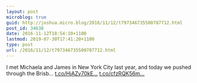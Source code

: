 ```yaml
---
layout: post
microblog: true
guid: http://joshua.micro.blog/2016/11/12/t797346735500787712.html
post_id: 34638
date: 2016-11-12T18:54:10+1100
lastmod: 2019-07-30T17:41:20+1100
type: post
url: /2016/11/12/t797346735500787712.html
---
```

I met Michaela and James in New York City last year, and today we pushed through the Brisb… [t.co/HjAZy70kE...](https://t.co/HjAZy70kEI) [t.co/cfzRQK56m...](https://t.co/cfzRQK56m8)
